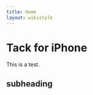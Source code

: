 ```yaml
---
title: Home
layout: wikistyle
---
```


Tack for iPhone
===============

This is a test.


subheading
----------

